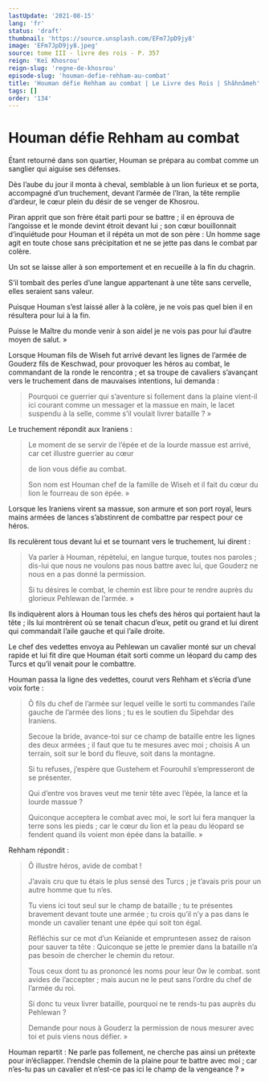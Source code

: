 ```yaml
---
lastUpdate: '2021-08-15'
lang: 'fr'
status: 'draft'
thumbnail: 'https://source.unsplash.com/EFm7JpD9jy8'
image: 'EFm7JpD9jy8.jpeg'
source: tome III - livre des rois - P. 357
reign: 'Keï Khosrou'
reign-slug: 'regne-de-khosrou'
episode-slug: 'houman-defie-rehham-au-combat'
title: 'Houman défie Rehham au combat | Le Livre des Rois | Shâhnâmeh'
tags: []
order: '134'
---
```


<!-- LTeX: language=fr -->

# Houman défie Rehham au combat

Étant retourné dans son quartier, Houman se prépara au combat comme un sanglier qui aiguise ses défenses.

Dès l’aube du jour il monta à cheval, semblable à un lion furieux et se porta, accompagné d’un truchement, devant l’armée de l’Iran, la tête remplie d’ardeur, le cœur plein du désir de se venger de Khosrou.

Piran apprit que son frère était parti pour se battre ; il en éprouva de l’angoisse et le monde devint étroit devant lui ; son cœur bouillonnait d’inquiétude pour Houman et il répéta un mot de son père : Un homme sage agit en toute chose sans précipitation et ne se jette pas dans le combat par colère.

Un sot se laisse aller à son emportement et en recueille à la fin du chagrin.

S’il tombait des perles d’une langue appartenant à une tête sans cervelle, elles seraient sans valeur.

Puisque Houman s’est laissé aller à la colère, je ne vois pas quel bien il en résultera pour lui à la fin.

Puisse le Maître du monde venir à son aidel je ne vois pas pour lui d’autre moyen de salut. »

Lorsque Houman fils de Wiseh fut arrivé devant les lignes de l’armée de Gouderz fils de Keschwad, pour provoquer les héros au combat, le commandant de la ronde le rencontra ; et sa troupe de cavaliers s’avançant vers le truchement dans de mauvaises intentions, lui demanda :

> Pourquoi ce guerrier qui s’aventure si follement dans la plaine vient-il ici courant comme un messager et la massue en main, le lacet suspendu à la selle, comme s’il voulait livrer bataille ? »

Le truchement répondit aux Iraniens :

> Le moment de se servir de l’épée et de la lourde massue est arrivé, car cet illustre guerrier au cœur
>
> de lion vous défie au combat.
>
> Son nom est Houman chef de la famille de Wiseh et il fait du cœur du lion le fourreau de son épée. »

Lorsque les Iraniens virent sa massue, son armure et son port royal, leurs mains armées de lances s’abstinrent de combattre par respect pour ce héros.

Ils reculèrent tous devant lui et se tournant vers le truchement, lui dirent :

> Va parler à Houman, répètelui, en langue turque, toutes nos paroles ; dis-lui que nous ne voulons pas nous battre avec lui, que Gouderz ne nous en a pas donné la permission.
>
> Si tu désires le combat, le chemin est libre pour te rendre auprès du glorieux Pehlewan de l’armée. »

Ils indiquèrent alors à Houman tous les chefs des héros qui portaient haut la tête ; ils lui montrèrent où se tenait chacun d’eux, petit ou grand et lui dirent qui commandait l’aile gauche et qui l’aile droite.

Le chef des vedettes envoya au Pehlewan un cavalier monté sur un cheval rapide et lui fit dire que Houman était sorti comme un léopard du camp des Turcs et qu’il venait pour le combattre.

Houman passa la ligne des vedettes, courut vers Rehham et s’écria d’une voix forte :

> Ô fils du chef de l’armée sur lequel veille le sorti tu commandes l’aile gauche de l’armée des lions ; tu es le soutien du Sipehdar des Iraniens.
>
> Secoue la bride, avance-toi sur ce champ de bataille entre les lignes des deux armées ; il faut que tu te mesures avec moi ; choisis A un terrain, soit sur le bord du fleuve, soit dans la montagne.
>
> Si tu refuses, j’espère que Gustehem et Fourouhil s’empresseront de se présenter.
>
> Qui d’entre vos braves veut me tenir tête avec l’épée, la lance et la lourde massue ?
>
> Quiconque acceptera le combat avec moi, le sort lui fera manquer la terre sons les pieds ; car le cœur du lion et la peau du léopard se fendent quand ils voient mon épée dans la bataille. »

Rehham répondit :

> Ô illustre héros, avide de combat !
>
> J’avais cru que tu étais le plus sensé des Turcs ; je t’avais pris pour un autre homme que tu n’es.
>
> Tu viens ici tout seul sur le champ de bataille ; tu te présentes bravement devant toute une armée ; tu crois qu’il n’y a pas dans le monde un cavalier tenant une épée qui soit ton égal.
>
> Réfléchis sur ce mot d’un Keïanide et empruntesen assez de raison pour sauver ta tête : Quiconque se jette le premier dans la bataille n’a pas besoin de chercher le chemin du retour.
>
> Tous ceux dont tu as prononcé les noms pour leur 0w le combat. sont avides de l’accepter ; mais aucun ne le peut sans l’ordre du chef de l’armée du roi.
>
> Si donc tu veux livrer bataille, pourquoi ne te rends-tu pas auprès du Pehlewan ?
>
> Demande pour nous à Gouderz la permission de nous mesurer avec toi et puis viens nous défier. »

Houman repartit : Ne parle pas follement, ne cherche pas ainsi un prétexte pour in’écliapper. l’rendsle chemin de la plaine pour te battre avec moi ; car n’es-tu pas un cavalier et n’est-ce pas ici le champ de la vengeance ? »
